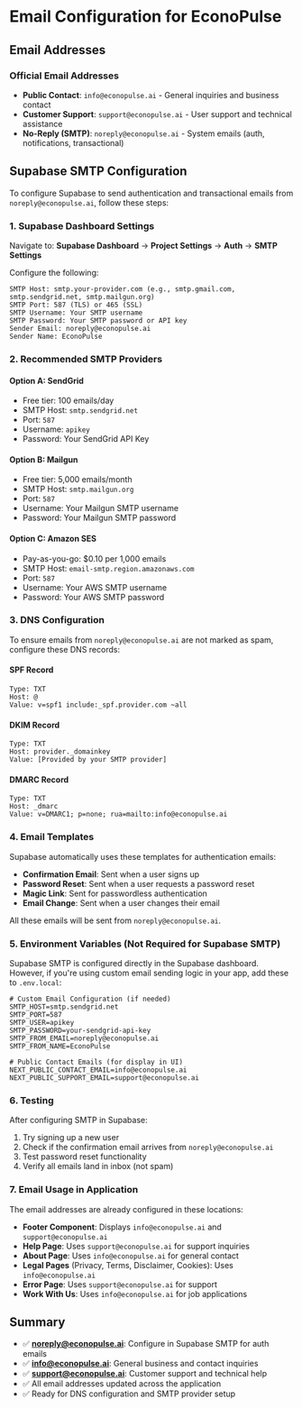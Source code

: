 # Email Configuration for EconoPulse

## Email Addresses

### Official Email Addresses
- **Public Contact**: `info@econopulse.ai` - General inquiries and business contact
- **Customer Support**: `support@econopulse.ai` - User support and technical assistance
- **No-Reply (SMTP)**: `noreply@econopulse.ai` - System emails (auth, notifications, transactional)

## Supabase SMTP Configuration

To configure Supabase to send authentication and transactional emails from `noreply@econopulse.ai`, follow these steps:

### 1. Supabase Dashboard Settings

Navigate to: **Supabase Dashboard** → **Project Settings** → **Auth** → **SMTP Settings**

Configure the following:

```
SMTP Host: smtp.your-provider.com (e.g., smtp.gmail.com, smtp.sendgrid.net, smtp.mailgun.org)
SMTP Port: 587 (TLS) or 465 (SSL)
SMTP Username: Your SMTP username
SMTP Password: Your SMTP password or API key
Sender Email: noreply@econopulse.ai
Sender Name: EconoPulse
```

### 2. Recommended SMTP Providers

#### Option A: SendGrid
- Free tier: 100 emails/day
- SMTP Host: `smtp.sendgrid.net`
- Port: `587`
- Username: `apikey`
- Password: Your SendGrid API Key

#### Option B: Mailgun
- Free tier: 5,000 emails/month
- SMTP Host: `smtp.mailgun.org`
- Port: `587`
- Username: Your Mailgun SMTP username
- Password: Your Mailgun SMTP password

#### Option C: Amazon SES
- Pay-as-you-go: $0.10 per 1,000 emails
- SMTP Host: `email-smtp.region.amazonaws.com`
- Port: `587`
- Username: Your AWS SMTP username
- Password: Your AWS SMTP password

### 3. DNS Configuration

To ensure emails from `noreply@econopulse.ai` are not marked as spam, configure these DNS records:

#### SPF Record
```
Type: TXT
Host: @
Value: v=spf1 include:_spf.provider.com ~all
```

#### DKIM Record
```
Type: TXT
Host: provider._domainkey
Value: [Provided by your SMTP provider]
```

#### DMARC Record
```
Type: TXT
Host: _dmarc
Value: v=DMARC1; p=none; rua=mailto:info@econopulse.ai
```

### 4. Email Templates

Supabase automatically uses these templates for authentication emails:

- **Confirmation Email**: Sent when a user signs up
- **Password Reset**: Sent when a user requests a password reset
- **Magic Link**: Sent for passwordless authentication
- **Email Change**: Sent when a user changes their email

All these emails will be sent from `noreply@econopulse.ai`.

### 5. Environment Variables (Not Required for Supabase SMTP)

Supabase SMTP is configured directly in the Supabase dashboard. However, if you're using custom email sending logic in your app, add these to `.env.local`:

```env
# Custom Email Configuration (if needed)
SMTP_HOST=smtp.sendgrid.net
SMTP_PORT=587
SMTP_USER=apikey
SMTP_PASSWORD=your-sendgrid-api-key
SMTP_FROM_EMAIL=noreply@econopulse.ai
SMTP_FROM_NAME=EconoPulse

# Public Contact Emails (for display in UI)
NEXT_PUBLIC_CONTACT_EMAIL=info@econopulse.ai
NEXT_PUBLIC_SUPPORT_EMAIL=support@econopulse.ai
```

### 6. Testing

After configuring SMTP in Supabase:

1. Try signing up a new user
2. Check if the confirmation email arrives from `noreply@econopulse.ai`
3. Test password reset functionality
4. Verify all emails land in inbox (not spam)

### 7. Email Usage in Application

The email addresses are already configured in these locations:

- **Footer Component**: Displays `info@econopulse.ai` and `support@econopulse.ai`
- **Help Page**: Uses `support@econopulse.ai` for support inquiries
- **About Page**: Uses `info@econopulse.ai` for general contact
- **Legal Pages** (Privacy, Terms, Disclaimer, Cookies): Uses `info@econopulse.ai`
- **Error Page**: Uses `support@econopulse.ai` for support
- **Work With Us**: Uses `info@econopulse.ai` for job applications

## Summary

- ✅ **noreply@econopulse.ai**: Configure in Supabase SMTP for auth emails
- ✅ **info@econopulse.ai**: General business and contact inquiries
- ✅ **support@econopulse.ai**: Customer support and technical help
- ✅ All email addresses updated across the application
- ✅ Ready for DNS configuration and SMTP provider setup
